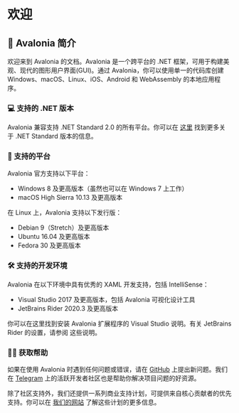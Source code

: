 # 欢迎

## 🎉 Avalonia 简介

欢迎来到 Avalonia 的文档。Avalonia 是一个跨平台的 .NET 框架，可用于构建美观、现代的图形用户界面(GUI)。通过 Avalonia，你可以使用单一的代码库创建 Windows、macOS、Linux、iOS、Android 和 WebAssembly 的本地应用程序。

### 💻 支持的 .NET 版本

Avalonia 兼容支持 .NET Standard 2.0 的所有平台。你可以在 [这里](https://docs.microsoft.com/zh-cn/dotnet/standard/net-standard?tabs=net-standard-2-0#select-net-standard-version) 找到更多关于 .NET Standard 版本的信息。

### 📱 支持的平台

Avalonia 官方支持以下平台：

* Windows 8 及更高版本（虽然也可以在 Windows 7 上工作）
* macOS High Sierra 10.13 及更高版本

在 Linux 上，Avalonia 支持以下发行版：

* Debian 9（Stretch）及更高版本
* Ubuntu 16.04 及更高版本
* Fedora 30 及更高版本

### 🛠 支持的开发环境

Avalonia 在以下环境中具有优秀的 XAML 开发支持，包括 IntelliSense：

* Visual Studio 2017 及更高版本，包括 Avalonia 可视化设计工具
* JetBrains Rider 2020.3 及更高版本

你可以在这里找到安装 Avalonia 扩展程序的 Visual Studio 说明。有关 JetBrains Rider 的设置，请参阅 这些说明。

### 🙋‍♂️ 获取帮助

如果在使用 Avalonia 时遇到任何问题或错误，请在 [GitHub](https://github.com/AvaloniaUI/Avalonia) 上提出新问题。我们在 [Telegram](https://t.me/Avalonia) 上的活跃开发者社区也是帮助你解决项目问题的好资源。

除了社区支持外，我们还提供一系列商业支持计划，可提供来自核心贡献者的优先支持。你可以在 [我们的网站](https://avaloniaui.net/Support) 了解这些计划的更多信息。
